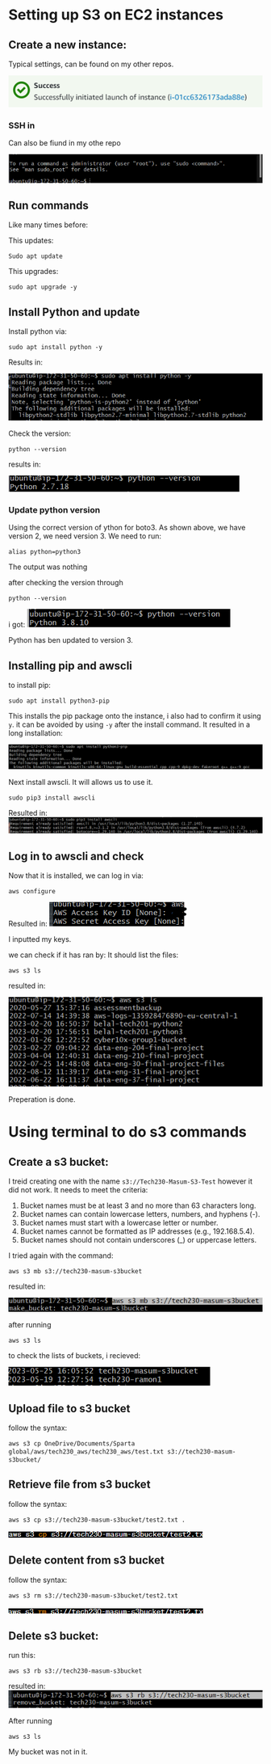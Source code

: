 # Setting up S3 on EC2 instances

## Create a new instance:

Typical settings, can be found on my other repos.

![Alt text](s3-instance-images/Screenshot%202023-05-25%20154554.png)

### SSH in

Can also be fiund in my othe repo

![Alt text](s3-instance-images/Screenshot%202023-05-25%20154749.png)

## Run commands

Like many times before:

This updates:
```
Sudo apt update
```
This upgrades:
```
sudo apt upgrade -y
```
## Install Python and update
Install python via:
```
sudo apt install python -y
```
Results in:

![Alt text](s3-instance-images/Screenshot%202023-05-25%20160955.png)

Check the version:
```
python --version
```
results in:

![Alt text](s3-instance-images/Screenshot%202023-05-25%20155339.png)

### Update python version
Using the correct version of ython for boto3. As shown above, we have version 2, we need version 3. We need to run:
```
alias python=python3
```
The output was nothing

after checking the version through
```
python --version
```
i got:
![Alt text](s3-instance-images/Screenshot%202023-05-25%20160429.png)

Python has ben updated to version 3.

## Installing pip and awscli

to install pip:
```
sudo apt install python3-pip
```
This installs the pip package onto the instance, i also had to confirm it using `y`. it can be avoided by using `-y` after the install command.
It resulted in a long installation:

![Alt text](s3-instance-images/Screenshot%202023-05-25%20161303.png)

Next install awscli. It will allows us to use it. 

```
sudo pip3 install awscli
```
Resulted in:
![Alt text](s3-instance-images/Screenshot%202023-05-25%20163143.png)

## Log in to awscli and check

Now that it is installed, we can log in via:

```
aws configure
```
Resulted in:
![Alt text](s3-instance-images/Screenshot%202023-05-25%20163816.png)

I inputted my keys. 

we can check if it has ran by: It should list the files:
```
aws s3 ls
```

resulted in:

![Alt text](s3-instance-images/Screenshot%202023-05-25%20164723.png)

Preperation is done.


# Using terminal to do s3 commands

## Create a s3 bucket:
I treid creating one with the name `s3://Tech230-Masum-S3-Test` however it did not work. It needs to meet the criteria:

1. Bucket names must be at least 3 and no more than 63 characters long.
2. Bucket names can contain lowercase letters, numbers, and hyphens (-).
3. Bucket names must start with a lowercase letter or number.
4. Bucket names cannot be formatted as IP addresses (e.g., 192.168.5.4).
5. Bucket names should not contain underscores (_) or uppercase letters.

I tried again with the command:
```
aws s3 mb s3://tech230-masum-s3bucket
```
resulted in:

![Alt text](s3-instance-images/Screenshot%202023-05-25%20170656.png)

after running 
```
aws s3 ls
```
to check the lists of buckets, i recieved:

![Alt text](s3-instance-images/Screenshot%202023-05-25%20170839.png)

## Upload file to s3 bucket

follow the syntax:
```
aws s3 cp OneDrive/Documents/Sparta global/aws/tech230_aws/tech230_aws/test.txt s3://tech230-masum-s3bucket/
```

## Retrieve file from s3 bucket

follow the syntax:
```
aws s3 cp s3://tech230-masum-s3bucket/test2.txt .
```

![Alt text](s3-instance-images/Screenshot%202023-05-26%20104808.png)


## Delete content from s3 bucket

follow the syntax:
```
aws s3 rm s3://tech230-masum-s3bucket/test2.txt
```
![Alt text](s3-instance-images/Screenshot%202023-05-26%20104917.png)

## Delete s3 bucket:
run this:
```
aws s3 rb s3://tech230-masum-s3bucket
```
resulted in:
![Alt text](s3-instance-images/Screenshot%202023-05-25%20171159.png)

After running
```
aws s3 ls
```

My bucket was not in it. 






